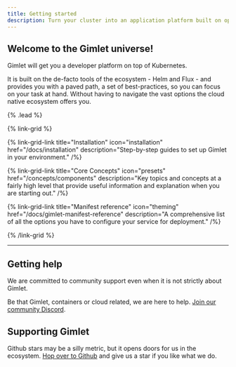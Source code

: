 ```yaml
---
title: Getting started
description: Turn your cluster into an application platform built on open standards. Deploy without the steep learning curve. 100% open-source.
---
```


## Welcome to the Gimlet universe!

Gimlet will get you a developer platform on top of Kubernetes.

It is built on the de-facto tools of the ecosystem - Helm and Flux - and provides you with a paved path, a set of best-practices, so you can focus on your task at hand. Without having to navigate the vast options the cloud native ecosystem offers you.

{% .lead %}

{% link-grid %}

{% link-grid-link title="Installation" icon="installation" href="/docs/installation" description="Step-by-step guides to set up Gimlet in your environment." /%}

{% link-grid-link title="Core Concepts" icon="presets" href="/concepts/components" description="Key topics and concepts at a fairly high level that provide useful information and explanation when you are starting out." /%}

{% link-grid-link title="Manifest reference" icon="theming" href="/docs/gimlet-manifest-reference" description="A comprehensive list of all the options you have to configure your service for deployment." /%}

{% /link-grid %}

---

## Getting help

We are committed to community support even when it is not strictly about Gimlet.

Be that Gimlet, containers or cloud related, we are here to help. [Join our community Discord](https://discord.com/invite/ZwQDxPkYzE).

## Supporting Gimlet

Github stars may be a silly metric, but it opens doors for us in the ecosystem. [Hop over to Github](https://github.com/gimlet-io/gimlet) and give us a star if you like what we do.

